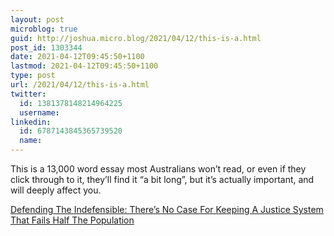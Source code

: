 ```yaml
---
layout: post
microblog: true
guid: http://joshua.micro.blog/2021/04/12/this-is-a.html
post_id: 1303344
date: 2021-04-12T09:45:50+1100
lastmod: 2021-04-12T09:45:50+1100
type: post
url: /2021/04/12/this-is-a.html
twitter:
  id: 1381378148214964225
  username: 
linkedin:
  id: 6787143845365739520
  name: 
---
```

This is a 13,000 word essay most Australians won’t read, or even if they click through to it, they’ll find it “a bit long”, but it’s actually important, and will deeply affect you.

[Defending The Indefensible: There’s No Case For Keeping A Justice System That Fails Half The Population](https://newmatilda.com/2021/04/07/defending-the-indefensible-the-case-for-keeping-a-justice-system-that-fails-half-the-population/)
